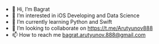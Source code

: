 - 👋 Hi, I’m Bagrat
- 👀 I’m interested in iOS Developing and Data Science
- 🌱 I’m currently learning Python and Swift
- 💞️ I’m looking to collaborate on https://t.me/Arutyunov888
- 📫 How to reach me bagrat.arutyunov.888@gmail.com

<!---
codezilla888/codezilla888 is a ✨ special ✨ repository because its `README.md` (this file) appears on your GitHub profile.
You can click the Preview link to take a look at your changes.
--->
